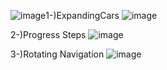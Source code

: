 ![image](https://github.com/HsnEmre/50ProjectWithJS/assets/92093161/84e88169-008d-4b0b-9cac-2926bf0f9503)1-)ExpandingCars
![image](https://github.com/HsnEmre/50ProjectWithJS/assets/92093161/ffec1b34-135e-4699-b401-9183a34ea4e1)


2-)Progress Steps
![image](https://github.com/HsnEmre/50ProjectWithJS/assets/92093161/0418a47a-04fd-408d-9555-3627a4b7bb9e)


3-)Rotating Navigation
![image](https://github.com/HsnEmre/50ProjectWithJS/assets/92093161/276f68ff-dd6e-43cf-8a3a-b3476e74d161)


